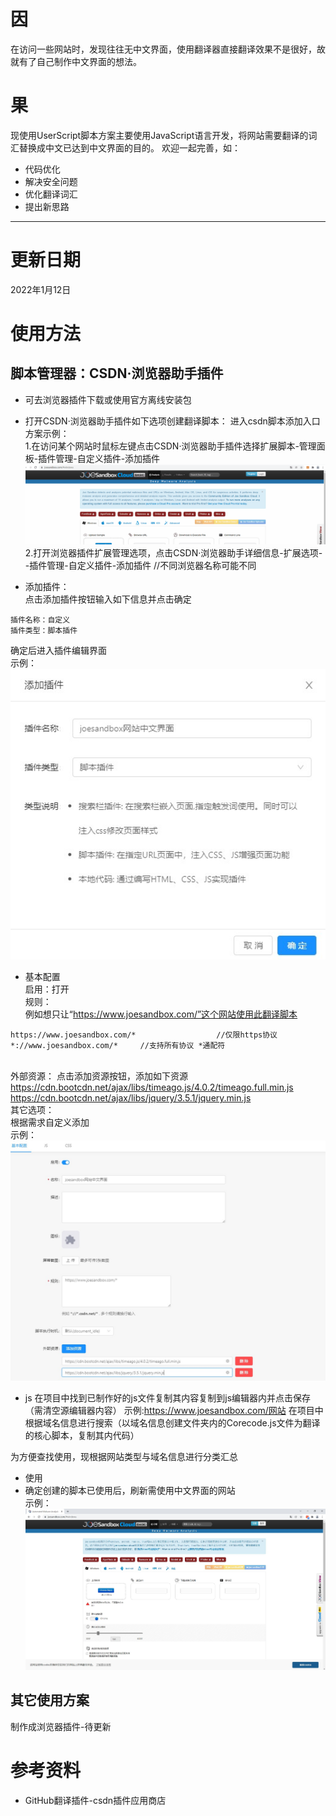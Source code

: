 # 因
  在访问一些网站时，发现往往无中文界面，使用翻译器直接翻译效果不是很好，故就有了自己制作中文界面的想法。
# 果
  现使用UserScript脚本方案主要使用JavaScript语言开发，将网站需要翻译的词汇替换成中文已达到中文界面的目的。
  欢迎一起完善，如：
  * 代码优化
  * 解决安全问题
  * 优化翻译词汇
  * 提出新思路
___
# 更新日期
2022年1月12日
# 使用方法
## 脚本管理器：CSDN·浏览器助手插件
* 可去浏览器插件下载或使用官方离线安装包
* 打开CSDN·浏览器助手插件如下选项创建翻译脚本：
进入csdn脚本添加入口方案示例：
<br/> 1.在访问某个网站时鼠标左键点击CSDN·浏览器助手插件选择扩展脚本-管理面板-插件管理-自定义插件-添加插件
<br/> ![](图片/csdn1.gif)
<br/> 2.打开浏览器插件扩展管理选项，点击CSDN·浏览器助手详细信息-扩展选项--插件管理-自定义插件-添加插件  //不同浏览器名称可能不同

* 添加插件：
<br/> 点击添加插件按钮输入如下信息并点击确定
```
插件名称：自定义
插件类型：脚本插件
```
确定后进入插件编辑界面
<br/> 示例：
<br/> ![](图片/csdn2.jpg)
* 基本配置
<br/> 启用：打开
<br/> 规则：
<br/> 例如想只让“https://www.joesandbox.com/”这个网站使用此翻译脚本
```
https://www.joesandbox.com/*                  //仅限https协议
*://www.joesandbox.com/*     //支持所有协议 *通配符
```
<br/> 外部资源：
点击添加资源按钮，添加如下资源
https://cdn.bootcdn.net/ajax/libs/timeago.js/4.0.2/timeago.full.min.js
https://cdn.bootcdn.net/ajax/libs/jquery/3.5.1/jquery.min.js
<br/> 其它选项：
<br/> 根据需求自定义添加
<br/> 示例：
<br/> ![](图片/csdn3.jpg)
* js
在项目中找到已制作好的js文件复制其内容复制到js编辑器内并点击保存（需清空源编辑器内容）
示例:https://www.joesandbox.com/网站
在项目中根据域名信息进行搜索（以域名信息创建文件夹内的Corecode.js文件为翻译的核心脚本，复制其内代码）

为方便查找使用，现根据网站类型与域名信息进行分类汇总
* 使用
* 确定创建的脚本已使用后，刷新需使用中文界面的网站
<br/> 示例：
<br/> ![](图片/csdn4.jpg)
## 其它使用方案
制作成浏览器插件-待更新
# 参考资料
* GitHub翻译插件-csdn插件应用商店
